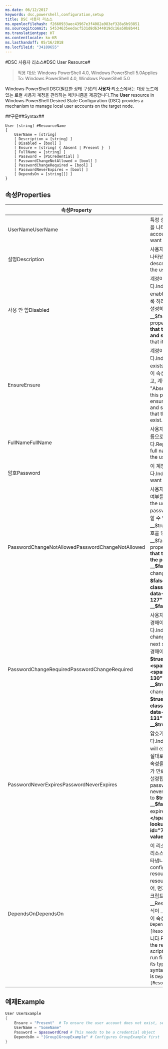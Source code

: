 ```yaml
---
ms.date: 06/12/2017
keywords: dsc,powershell,configuration,setup
title: DSC 사용자 리소스
ms.openlocfilehash: f2660933aec43967e3f4082a983ef328a5b93851
ms.sourcegitcommit: 54534635eedacf531d8d6344019dc16a50b8b441
ms.translationtype: HT
ms.contentlocale: ko-KR
ms.lasthandoff: 05/16/2018
ms.locfileid: "34189655"
---
```

#<a name="dsc-user-resource"></a><span data-ttu-id="702ef-103">DSC 사용자 리소스#</span><span class="sxs-lookup"><span data-stu-id="702ef-103">DSC User Resource#</span></span>


><span data-ttu-id="702ef-104">적용 대상: Windows PowerShell 4.0, Windows PowerShell 5.0</span><span class="sxs-lookup"><span data-stu-id="702ef-104">Applies To: Windows PowerShell 4.0, Windows PowerShell 5.0</span></span>


<span data-ttu-id="702ef-105">Windows PowerShell DSC(필요한 상태 구성)의 __사용자__ 리소스에서는 대상 노드에 있는 로컬 사용자 계정을 관리하는 메커니즘을 제공합니다.</span><span class="sxs-lookup"><span data-stu-id="702ef-105">The __User__ resource in Windows PowerShell Desired State Configuration (DSC) provides a mechanism to manage local user accounts on the target node.</span></span>


##<a name="syntax"></a><span data-ttu-id="702ef-106">구문##</span><span class="sxs-lookup"><span data-stu-id="702ef-106">Syntax##</span></span>

```
User [string] #ResourceName
{
    UserName = [string]
    [ Description = [string] ]
    [ Disabled = [bool] ]
    [ Ensure = [string] { Absent | Present }  ]
    [ FullName = [string] ]
    [ Password = [PSCredential] ]
    [ PasswordChangeNotAllowed = [bool] ]
    [ PasswordChangeRequired = [bool] ]
    [ PasswordNeverExpires = [bool] ]
    [ DependsOn = [string[]] ]
}
```

## <a name="properties"></a><span data-ttu-id="702ef-107">속성</span><span class="sxs-lookup"><span data-stu-id="702ef-107">Properties</span></span>
|  <span data-ttu-id="702ef-108">속성</span><span class="sxs-lookup"><span data-stu-id="702ef-108">Property</span></span>  |  <span data-ttu-id="702ef-109">설명</span><span class="sxs-lookup"><span data-stu-id="702ef-109">Description</span></span>   |
|---|---|
| <span data-ttu-id="702ef-110">UserName</span><span class="sxs-lookup"><span data-stu-id="702ef-110">UserName</span></span>| <span data-ttu-id="702ef-111">특정 상태를 확인하려는 계정 이름을 나타냅니다.</span><span class="sxs-lookup"><span data-stu-id="702ef-111">Indicates the account name for which you want to ensure a specific state.</span></span>|
| <span data-ttu-id="702ef-112">설명</span><span class="sxs-lookup"><span data-stu-id="702ef-112">Description</span></span>| <span data-ttu-id="702ef-113">사용자 계정에 대해 사용할 설명을 나타냅니다.</span><span class="sxs-lookup"><span data-stu-id="702ef-113">Indicates the description you want to use for the user account.</span></span>|
| <span data-ttu-id="702ef-114">사용 안 함</span><span class="sxs-lookup"><span data-stu-id="702ef-114">Disabled</span></span>| <span data-ttu-id="702ef-115">계정이 사용되는지 여부를 나타냅니다.</span><span class="sxs-lookup"><span data-stu-id="702ef-115">Indicates if the account is enabled.</span></span> <span data-ttu-id="702ef-116">이 계정을 사용하지 않도록 하려면 이 속성을 __$true__로 설정하고, 사용하도록 하려면, __$false__로 설정합니다.</span><span class="sxs-lookup"><span data-stu-id="702ef-116">Set this property to __$true__ to ensure that this account is disabled, and set it to __$false__ to ensure that it is enabled.</span></span>|
| <span data-ttu-id="702ef-117">Ensure</span><span class="sxs-lookup"><span data-stu-id="702ef-117">Ensure</span></span>| <span data-ttu-id="702ef-118">계정이 있는지 여부를 나타냅니다.</span><span class="sxs-lookup"><span data-stu-id="702ef-118">Indicates if the account exists.</span></span> <span data-ttu-id="702ef-119">계정이 존재하도록 하려면 이 속성을 "Present"으로 설정하고, 계정이 존재하지 않도록 하려면 "Absent"으로 설정합니다.</span><span class="sxs-lookup"><span data-stu-id="702ef-119">Set this property to "Present" to ensure that the account exists, and set it to "Absent" to ensure that the account does not exist.</span></span>|
| <span data-ttu-id="702ef-120">FullName</span><span class="sxs-lookup"><span data-stu-id="702ef-120">FullName</span></span>| <span data-ttu-id="702ef-121">사용자 계정에 대해 사용할 전체 이름으로 문자열을 나타냅니다.</span><span class="sxs-lookup"><span data-stu-id="702ef-121">Represents a string with the full name you want to use for the user account.</span></span>|
| <span data-ttu-id="702ef-122">암호</span><span class="sxs-lookup"><span data-stu-id="702ef-122">Password</span></span>| <span data-ttu-id="702ef-123">이 계정에 사용할 암호를 나타냅니다.</span><span class="sxs-lookup"><span data-stu-id="702ef-123">Indicates the password you want to use for this account.</span></span> |
| <span data-ttu-id="702ef-124">PasswordChangeNotAllowed</span><span class="sxs-lookup"><span data-stu-id="702ef-124">PasswordChangeNotAllowed</span></span>| <span data-ttu-id="702ef-125">사용자가 암호를 변경할 수 있는지 여부를 나타냅니다.</span><span class="sxs-lookup"><span data-stu-id="702ef-125">Indicates if the user can change the password.</span></span> <span data-ttu-id="702ef-126">사용자가 암호를 변경할 수 없도록 하려면 이 속성을 __$true__로 설정하고, 사용자가 암호를 변경할 수 있도록 하려면 __$false__로 설정합니다.</span><span class="sxs-lookup"><span data-stu-id="702ef-126">Set this property to __$true__ to ensure that the user cannot change the password, and set it to __$false__ to allow the user to change the password.</span></span> <span data-ttu-id="702ef-127">기본값은 __$false__입니다.</span><span class="sxs-lookup"><span data-stu-id="702ef-127">The default value is __$false__.</span></span>|
| <span data-ttu-id="702ef-128">PasswordChangeRequired</span><span class="sxs-lookup"><span data-stu-id="702ef-128">PasswordChangeRequired</span></span>| <span data-ttu-id="702ef-129">사용자가 다음 로그인 시 암호를 변경해야 하는지 여부를 나타냅니다.</span><span class="sxs-lookup"><span data-stu-id="702ef-129">Indicates if the user must change the password at the next sign in.</span></span> <span data-ttu-id="702ef-130">사용자가 암호를 변경해야 하는 경우 이 속성을 __$true__로 설정합니다.</span><span class="sxs-lookup"><span data-stu-id="702ef-130">Set this property to __$true__ if the user must change the password.</span></span> <span data-ttu-id="702ef-131">기본값은 __$true__입니다.</span><span class="sxs-lookup"><span data-stu-id="702ef-131">The default value is __$true__.</span></span>|
| <span data-ttu-id="702ef-132">PasswordNeverExpires</span><span class="sxs-lookup"><span data-stu-id="702ef-132">PasswordNeverExpires</span></span>| <span data-ttu-id="702ef-133">암호가 만료될지 여부를 나타냅니다.</span><span class="sxs-lookup"><span data-stu-id="702ef-133">Indicates if the password will expire.</span></span> <span data-ttu-id="702ef-134">이 계정에 대한 암호가 절대로 만료되지 않도록 하려면, 이 속성을 __$true__로 설정하고, 암호가 만료될 것이라면 __$false__로 설정합니다.</span><span class="sxs-lookup"><span data-stu-id="702ef-134">To ensure that the password for this account will never expire, set this property to __$true__, and set it to __$false__ if the password will expire.</span></span> <span data-ttu-id="702ef-135">기본값은 __$false__입니다.</span><span class="sxs-lookup"><span data-stu-id="702ef-135">The default value is __$false__.</span></span>|
| <span data-ttu-id="702ef-136">DependsOn</span><span class="sxs-lookup"><span data-stu-id="702ef-136">DependsOn</span></span> | <span data-ttu-id="702ef-137">이 리소스를 구성하려면 먼저 다른 리소스의 구성을 실행해야 함을 나타냅니다.</span><span class="sxs-lookup"><span data-stu-id="702ef-137">Indicates that the configuration of another resource must run before this resource is configured.</span></span> <span data-ttu-id="702ef-138">예를 들어, 먼저 실행하려는 리소스 구성 스크립트 블록의 ID가 __ResourceName__이고 해당 형식이 __ResourceType__일 경우, 이 속성을 사용하기 위한 구문은 `DependsOn = "[ResourceType]ResourceName"`입니다.</span><span class="sxs-lookup"><span data-stu-id="702ef-138">For example, if the ID of the resource configuration script block that you want to run first is __ResourceName__ and its type is __ResourceType__, the syntax for using this property is `DependsOn = "[ResourceType]ResourceName"`.</span></span>|

## <a name="example"></a><span data-ttu-id="702ef-139">예제</span><span class="sxs-lookup"><span data-stu-id="702ef-139">Example</span></span>

```powershell
User UserExample
{
    Ensure = "Present"  # To ensure the user account does not exist, set Ensure to "Absent"
    UserName = "SomeName"
    Password = $passwordCred # This needs to be a credential object
    DependsOn = "[Group]GroupExample" # Configures GroupExample first
}
```